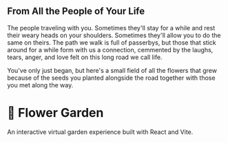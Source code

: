 ## From All the People of Your Life

The people traveling with you. Sometimes they'll stay for a while and rest their weary heads on your shoulders. Sometimes they'll allow you to do the same on theirs. The path we walk is full of passerbys, but those that stick around for a while form with us a connection, cemmented by the laughs, tears, anger, and love felt on this long road we call life. 

You've only just began, but here's a small field of all the flowers that grew because of the seeds you planted alongside the road together with those you met along the way.

# 🌸 Flower Garden

An interactive virtual garden experience built with React and Vite.
